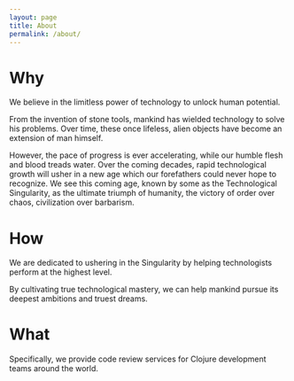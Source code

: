 ```yaml
---
layout: page
title: About
permalink: /about/
---
```


# Why

We believe in the limitless power of technology to unlock human potential.

From the invention of stone tools, mankind has wielded technology to solve his problems. Over time, these once lifeless, alien objects have become an extension of man himself. 

However, the pace of progress is ever accelerating, while our humble flesh and blood treads water. Over the coming decades, rapid technological growth will usher in a new age which our forefathers could never hope to recognize. We see this coming age, known by some as the Technological Singularity, as the ultimate triumph of humanity, the victory of order over chaos, civilization over barbarism.

# How

We are dedicated to ushering in the Singularity by helping technologists perform at the highest level.

By cultivating true technological mastery, we can help mankind pursue its deepest ambitions and truest dreams.

# What

Specifically, we provide code review services for Clojure development teams around the world. 

